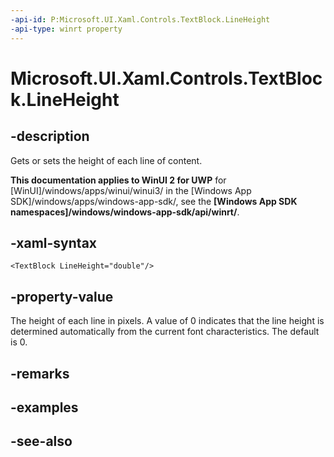 ```yaml
---
-api-id: P:Microsoft.UI.Xaml.Controls.TextBlock.LineHeight
-api-type: winrt property
---
```


<!-- Property syntax
public double LineHeight { get;  set; }
-->

# Microsoft.UI.Xaml.Controls.TextBlock.LineHeight

## -description
Gets or sets the height of each line of content.

**This documentation applies to WinUI 2 for UWP** for [WinUI]/windows/apps/winui/winui3/ in the [Windows App SDK]/windows/apps/windows-app-sdk/, see the **[Windows App SDK namespaces]/windows/windows-app-sdk/api/winrt/**.

## -xaml-syntax
```xaml
<TextBlock LineHeight="double"/>
```


## -property-value
The height of each line in pixels. A value of 0 indicates that the line height is determined automatically from the current font characteristics. The default is 0.

## -remarks

## -examples

## -see-also
